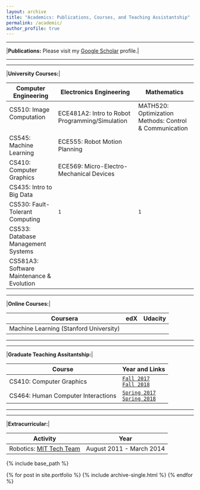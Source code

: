 ```yaml
---
layout: archive
title: "Academics: Publications, Courses, and Teaching Assistantship"
permalink: /academic/
author_profile: true
---
```


*****************

|**Publications:** Please visit my [Google Scholar](https://scholar.google.com/citations?user=O3IPYzIAAAAJ&hl=en) profile.|


*****************

*****************

|**University Courses:**|

| Computer Engineering | Electronics Engineering  | Mathematics |
| --------- | ------------- | ----- |
| CS510: Image Computation &nbsp; &nbsp; &nbsp; &nbsp; &nbsp;   | ECE481A2: Intro to Robot Programming/Simulation       | MATH520: Optimization Methods: Control & Communication |
| CS545: Machine Learning                                       | ECE555: Robot Motion Planning                         |                       |
| CS410: Computer Graphics                                      | ECE569: Micro-Electro-Mechanical Devices              |                       |
| CS435: Intro to Big Data                                      |                                                       |                       |
| CS530: Fault-Tolerant Computing                               | `1`                                                   | `1`                   |
| CS533: Database Management Systems                            |                                                       |                       |
| CS581A3: Software Maintenance & Evolution                     |                       |                                       |

*************************

|**Online Courses:**|

| Coursera | edX  | Udacity |
| --------- | ------------- | -------- |
| Machine Learning (Stanford University)  |  |  |


*****************

*****************


|**Graduate Teaching Assitantship:**|

| Course | Year and Links |
| ------------- | ------------- |
| CS410: Computer Graphics  | [`Fall 2017`](https://www.cs.colostate.edu/~cs410/yr2017fa/) <br> [`Fall 2018`](https://www.cs.colostate.edu/~cs410/yr2018fa/)      |
| CS464: Human Computer Interactions | [`Spring 2017`](https://www.cs.colostate.edu/~cs464/yr2017sp/) <br> [`Spring 2018`](https://www.cs.colostate.edu/~cs464/yr2018sp/)        |


*****************

*****************


|**Extracurricular:**|


| Activity | Year |
| ------------ | ------------- |
| Robotics: [MIT Tech Team](robocon.in) | August 2011 - March 2014 |



{% include base_path %}


{% for post in site.portfolio %}
  {% include archive-single.html %}
{% endfor %}

